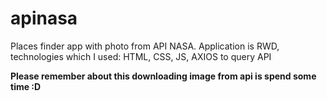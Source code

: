 # apinasa
Places finder app with photo from API NASA.
Application is RWD, technologies which I used: 
HTML, CSS, JS, AXIOS to query API

**Please remember about this downloading image from api is spend some time :D**
